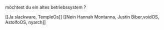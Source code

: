 möchtest du ein altes betriebssystem ? 

[[Ja slackware, TempleOs]]  [[Nein Hannah Montanna, Justin Biber,voidOS, AstolfoOS, nyarch]]  